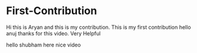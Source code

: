 # First-Contribution
Hi this is Aryan and this is my contribution.
This is my first contribution
hello anuj thanks for this video. Very Helpful

hello shubham here 
nice video
